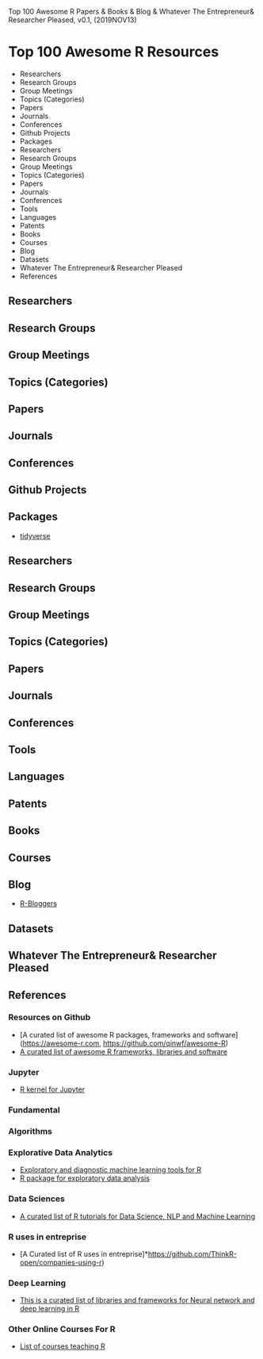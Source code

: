 Top 100 Awesome R Papers & Books & Blog & Whatever The Entrepreneur& Researcher Pleased, v0.1, 
(2019NOV13)

# Top 100 Awesome R Resources
+ Researchers
+ Research Groups
+ Group Meetings
+ Topics (Categories)
+ Papers
+ Journals
+ Conferences
+ Github Projects
+ Packages
+ Researchers
+ Research Groups
+ Group Meetings
+ Topics (Categories)
+ Papers
+ Journals
+ Conferences
+ Tools
+ Languages
+ Patents
+ Books
+ Courses
+ Blog
+ Datasets
+ Whatever The Entrepreneur& Researcher Pleased
+ References


## Researchers

## Research Groups

## Group Meetings

## Topics (Categories)

## Papers

## Journals

## Conferences

## Github Projects

## Packages
+ [tidyverse](https://www.tidyverse.org/)

## Researchers

## Research Groups

## Group Meetings

## Topics (Categories)

## Papers

## Journals

## Conferences

## Tools

## Languages

## Patents

## Books

## Courses

## Blog
+ [R-Bloggers](https://www.r-bloggers.com/)

## Datasets

## Whatever The Entrepreneur& Researcher Pleased



## References 


### Resources on Github
+ [A curated list of awesome R packages, frameworks and software](https://awesome-r.com, https://github.com/qinwf/awesome-R)
+ [A curated list of awesome R frameworks, libraries and software](https://github.com/uhub/awesome-r)

### Jupyter
+ [R kernel for Jupyter](https://irkernel.github.io/,https://github.com/IRkernel/IRkernel)

### Fundamental

### Algorithms

### Explorative Data Analytics
+ [Exploratory and diagnostic machine learning tools for R](https://github.com/ben519/mltools)
+ [R package for exploratory data analysis](https://github.com/ujjwalkarn/xda)

### Data Sciences
+ [A curated list of R tutorials for Data Science, NLP and Machine Learning](https://github.com/ujjwalkarn/DataScienceR)

### R uses in entreprise
+ [A Curated list of R uses in entreprise]*https://github.com/ThinkR-open/companies-using-r)

### Deep Learning
+ [This is a curated list of libraries and frameworks for Neural network and deep learning in R](https://github.com/talegari/r_neural_network_deep_learning)

### Other Online Courses For R
+ [List of courses teaching R](https://github.com/rstudio-education/rstats-ed)

